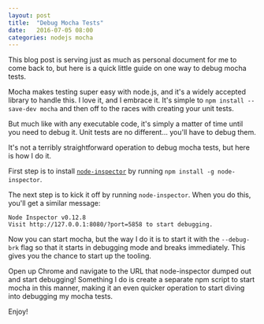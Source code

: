 ```yaml
---
layout: post
title:  "Debug Mocha Tests"
date:   2016-07-05 08:00
categories: nodejs mocha
---
```

This blog post is serving just as much as personal document for me to come back to, but here is a quick little guide on one way to debug mocha tests.

Mocha makes testing super easy with node.js, and it's a widely accepted library to handle this.  I love it, and I embrace it.  It's simple to `npm install --save-dev mocha` and then off to the races with creating your unit tests.

But much like with any executable code, it's simply a matter of time until you need to debug it.  Unit tests are no different... you'll have to debug them.

It's not a terribly straightforward operation to debug mocha tests, but here is how I do it.

First step is to install [`node-inspector`](https://www.npmjs.com/package/node-inspector) by running `npm install -g node-inspector`.

The next step is to kick it off by running `node-inspector`.  When you do this, you'll get a similar message:

```
Node Inspector v0.12.8
Visit http://127.0.0.1:8080/?port=5858 to start debugging.
```

Now you can start mocha, but the way I do it is to start it with the `--debug-brk` flag so that it starts in debugging mode and breaks immediately.  This gives you the chance to start up the tooling.

Open up Chrome and navigate to the URL that node-inspector dumped out and start debugging!  Something I do is create a separate npm script to start mocha in this manner, making it an even quicker operation to start diving into debugging my mocha tests.

Enjoy!